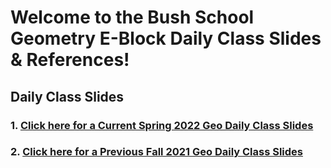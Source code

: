 # Welcome to the Bush School Geometry E-Block Daily Class Slides & References!

## Daily Class Slides

### 1.  [Click here for a Current Spring 2022 Geo Daily Class Slides](2022geodaily.pdf)
### 2.  [Click here for a Previous Fall 2021 Geo Daily Class Slides](2022\1geodaily.pdf)
